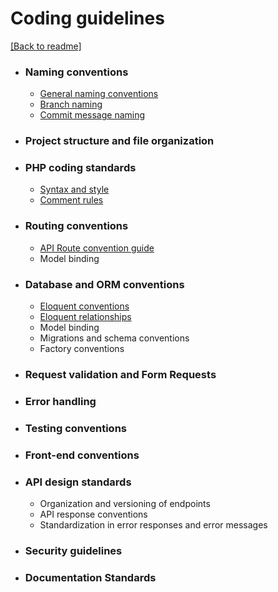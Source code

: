 # Coding guidelines
[[Back to readme]](../README.md)

- ### Naming conventions
  - [General naming conventions](naming-conventions.md#general-naming-conventions)
  - [Branch naming](naming-conventions.md#branch-naming)
  - [Commit message naming](naming-conventions.md#commit-message-naming)

- ### Project structure and file organization

- ### PHP coding standards
  - [Syntax and style](php-coding-standards.md#syntax-and-style)
  - [Comment rules](php-coding-standards.md#comment-rules)

- ### Routing conventions
  - [API Route convention guide](routing-convention.md#api-route-convention)
  - Model binding


- ### Database and ORM conventions
    - [Eloquent conventions](database-and-orm-conventions.md#eloquent-conventions)
    - [Eloquent relationships](database-and-orm-conventions.md#eloquent-relationships)
    - Model binding
    - Migrations and schema conventions
    - Factory conventions

- ### Request validation and Form Requests

- ### Error handling

- ### Testing conventions

- ### Front-end conventions

- ### API design standards
  - Organization and versioning of endpoints
  - API response conventions
  - Standardization in error responses and error messages

- ### Security guidelines

- ### Documentation Standards
